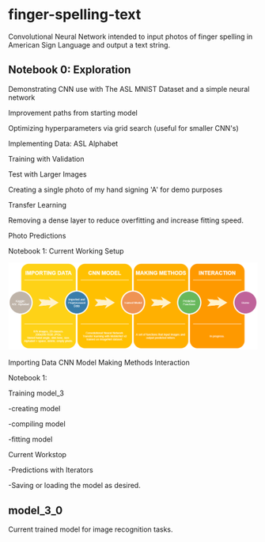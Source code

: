 # finger-spelling-text
Convolutional Neural Network intended to input photos of finger spelling in American Sign Language and output a text string.



## Notebook 0: Exploration


Demonstrating CNN use with The ASL MNIST Dataset and a simple neural network

Improvement paths from starting model

Optimizing hyperparameters via grid search (useful for smaller CNN's)

Implementing Data: ASL Alphabet

Training with Validation

Test with Larger Images

Creating a single photo of my hand signing 'A' for demo purposes

Transfer Learning

Removing a dense layer to reduce overfitting and increase fitting speed.

Photo Predictions


Notebook 1: Current Working Setup

![template from drawio](readme_images/project_map.png?raw=true)


Importing Data
CNN Model
Making Methods
Interaction


Notebook 1:

Training model_3

 -creating model

 -compiling model

 -fitting model

Current Workstop


 -Predictions with Iterators

 -Saving or loading the model as desired.


## model_3_0

Current trained model for image recognition tasks.